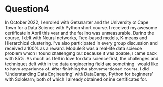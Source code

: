 # Question4
In October 2022, I enrolled with Getsmarter and the University of Cape Town for a Data Science with Python short course. 
I received my awesome certificate in April this year and the feeling was unmeasurable. 
During the course, I delt with Neural networks, Tree-based models, K-means and Hierarchical clustering. I’ve also participated in every group discussion and received a 100% as a reward. 
Module 8 was a real-life data science problem which I found challenging but because it was doable, I came back with 85%. 
As much as I fell in love for data science first, the challenges and techniques delt with in the data engineering field are something I would like to have experience of. 
After finishing the abovementioned course, I did ‘Understanding Data Engineering’ with DataCamp, ‘Python for beginners’ with Sololearn; both of which I already obtained online certificates for. 


